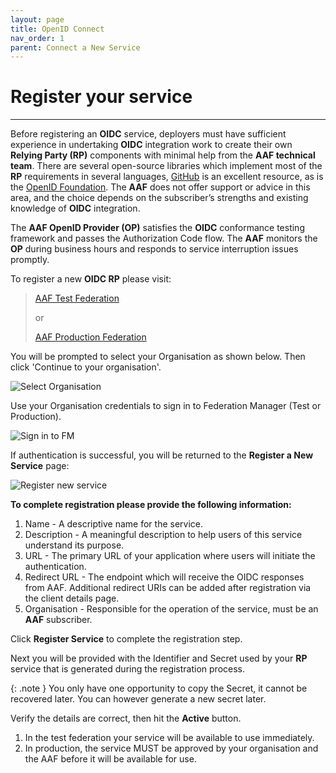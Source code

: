 ```yaml
---
layout: page
title: OpenID Connect
nav_order: 1
parent: Connect a New Service
---
```


# Register your service
---

Before registering an **OIDC** service, deployers must have sufficient experience in undertaking **OIDC** integration work to create their own **Relying Party (RP)** components with minimal help from the **AAF technical team**. There are several open-source libraries which implement most of the **RP** requirements in several languages, [GitHub](https://github.com) is an excellent resource, as is the [OpenID Foundation](https://openid.net/developers/libraries/). The **AAF** does not offer support or advice in this area, and the choice depends on the subscriber’s strengths and existing knowledge of **OIDC** integration.

The **AAF OpenID Provider (OP)** satisfies the **OIDC** conformance testing framework and passes the Authorization Code flow. The **AAF** monitors the **OP** during business hours and responds to service interruption issues promptly.

To register a new **OIDC RP** please visit:

> [AAF Test Federation](https://manager.test.aaf.edu.au/oidc/clients/new)
> 
> or
> 
> [AAF Production Federation](https://manager.aaf.edu.au/oidc/clients/new)

You will be prompted to select your Organisation as shown below. Then click 'Continue to your organisation'.

![Select Organisation](/assets/images/sign-in-to-org-FM.png)

Use your Organisation credentials to sign in to Federation Manager (Test or Production).

![Sign in to FM](/assets/images/sign-in-to-FM.png)

If authentication is successful, you will be returned to the **Register a New Service** page:

![Register new service](/assets/images/register-new-oidc-service.png)

**To complete registration please provide the following information:**

1. Name - A descriptive name for the service.
2. Description - A meaningful description to help users of this service understand its purpose.
3. URL - The primary URL of your application where users will initiate the authentication.
4. Redirect URL - The endpoint which will receive the OIDC responses from AAF. Additional redirect URIs can be added after registration via the client details page.
5. Organisation - Responsible for the operation of the service, must be an **AAF** subscriber.

Click **Register Service** to complete the registration step.

Next you will be provided with the Identifier and Secret used by your **RP** service that is generated during the registration process.

{: .note }
You only have one opportunity to copy the Secret, it cannot be recovered later. You can however generate a new secret later.

Verify the details are correct, then hit the **Active** button.

1. In the test federation your service will be available to use immediately.
2. In production, the service MUST be approved by your organisation and the AAF before it will be available for use.
